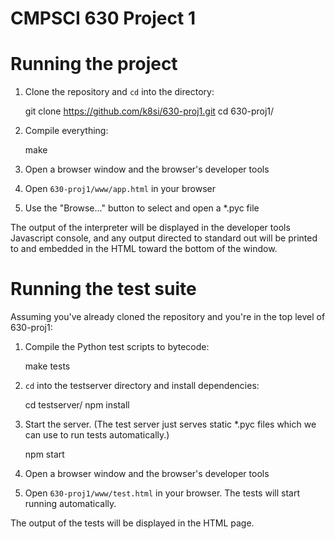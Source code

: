 CMPSCI 630 Project 1
=========

# Running the project

1. Clone the repository and `cd` into the directory:

	git clone https://github.com/k8si/630-proj1.git
	cd 630-proj1/

2. Compile everything:

	make
    
3. Open a browser window and the browser's developer tools
4. Open `630-proj1/www/app.html` in your browser
5. Use the "Browse..." button to select and open a *.pyc file

The output of the interpreter will be displayed in the developer tools Javascript console, and any output directed to standard out will be printed to and embedded in the HTML toward the bottom of the window.

# Running the test suite

Assuming you've already cloned the repository and you're in the top level of 630-proj1:

1. Compile the Python test scripts to bytecode:

	make tests

2. `cd` into the testserver directory and install dependencies:

	cd testserver/
	npm install
    
3. Start the server. (The test server just serves static *.pyc files which we can use to run tests automatically.)

	npm start
    
4. Open a browser window and the browser's developer tools
5. Open `630-proj1/www/test.html` in your browser. The tests will start running automatically.

The output of the tests will be displayed in the HTML page.




